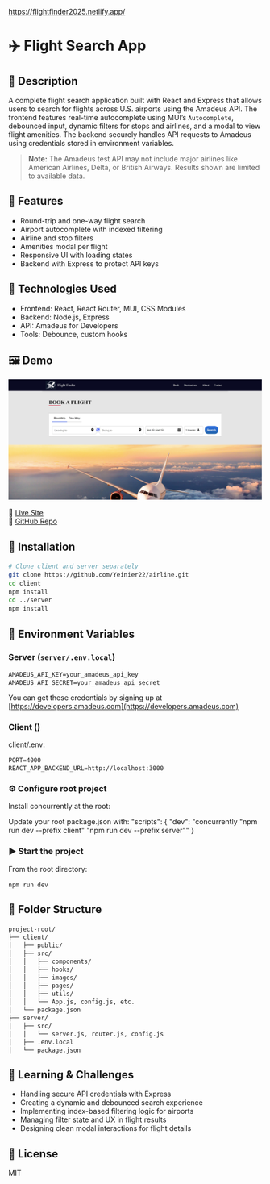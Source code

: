 https://flightfinder2025.netlify.app/

# ✈️ Flight Search App

## 📌 Description
A complete flight search application built with React and Express that allows users to search for flights across U.S. airports using the Amadeus API. The frontend features real-time autocomplete using MUI’s `Autocomplete`, debounced input, dynamic filters for stops and airlines, and a modal to view flight amenities. The backend securely handles API requests to Amadeus using credentials stored in environment variables.

> **Note:** The Amadeus test API may not include major airlines like American Airlines, Delta, or British Airways. Results shown are limited to available data.

## 🚀 Features
- Round-trip and one-way flight search
- Airport autocomplete with indexed filtering
- Airline and stop filters
- Amenities modal per flight
- Responsive UI with loading states
- Backend with Express to protect API keys

## 🔧 Technologies Used
- Frontend: React, React Router, MUI, CSS Modules
- Backend: Node.js, Express
- API: Amadeus for Developers
- Tools: Debounce, custom hooks

## 🖼️ Demo
![preview](flight.jpg)

🔗 [Live Site](https://flightfinder2025.netlify.app/)  
🔗 [GitHub Repo](https://github.com/Yeinier22/airline)

## 📂 Installation
```bash
# Clone client and server separately
git clone https://github.com/Yeinier22/airline.git
cd client
npm install
cd ../server
npm install
```

## 🔐 Environment Variables
### Server (`server/.env.local`)
```
AMADEUS_API_KEY=your_amadeus_api_key
AMADEUS_API_SECRET=your_amadeus_api_secret
```

You can get these credentials by signing up at [https://developers.amadeus.com](https://developers.amadeus.com)

### Client ()
client/.env:
```
PORT=4000
REACT_APP_BACKEND_URL=http://localhost:3000
```

### ⚙️ Configure root project
Install concurrently at the root:

Update your root package.json with:
"scripts": {
  "dev": "concurrently \"npm run dev --prefix client\" \"npm run dev --prefix server\""
}

### ▶️ Start the project
From the root directory:
```
npm run dev
```

## 📁 Folder Structure
```
project-root/
├── client/
│   ├── public/
│   ├── src/
│   │   ├── components/
│   │   ├── hooks/
│   │   ├── images/
│   │   ├── pages/
│   │   ├── utils/
│   │   └── App.js, config.js, etc.
│   └── package.json
├── server/
│   ├── src/
│   │   └── server.js, router.js, config.js
│   ├── .env.local
│   └── package.json
```

## 🧠 Learning & Challenges
- Handling secure API credentials with Express
- Creating a dynamic and debounced search experience
- Implementing index-based filtering logic for airports
- Managing filter state and UX in flight results
- Designing clean modal interactions for flight details

## 📜 License
MIT


